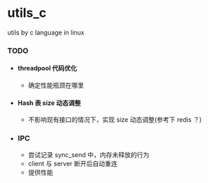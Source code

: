 # utils_c

utils by c language in linux

### TODO

- #### threadpool 代码优化

  - 确定性能瓶颈在哪里
- #### Hash 表 size 动态调整

  - 不影响现有接口的情况下，实现 size 动态调整(参考下 redis ？)
- ### IPC

  - 尝试记录 sync_send 中，内存未释放的行为
  - client 与 server 断开后自动重连
  - 提供性能
